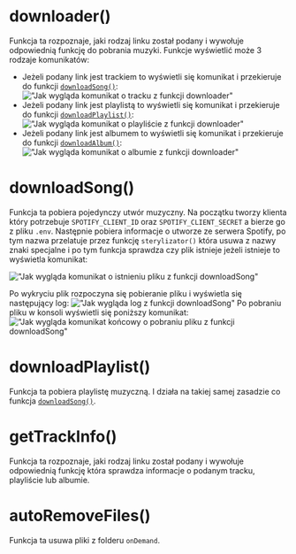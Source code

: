 # downloader()
Funkcja ta rozpoznaje, jaki rodzaj linku został podany i wywołuje odpowiednią funkcję do pobrania muzyki.
Funkcje wyświetlić może 3 rodzaje komunikatów:
- Jeżeli podany link jest trackiem to wyświetli się komunikat i przekieruje do funkcji [`downloadSong()`]():
!["Jak wygląda komunikat o tracku z funkcji downloader"](https://imgur.com/gOA3mB7.png)
- Jeżeli podany link jest playlistą to wyświetli się komunikat i przekieruje do funkcji [`downloadPlaylist()`]():
!["Jak wygląda komunikat o playliście z funkcji downloader"](https://i.imgur.com/Hhnni2t.png)
- Jeżeli podany link jest albumem to wyświetli się komunikat i przekieruje do funkcji [`downloadAlbum()`]():
!["Jak wygląda komunikat o albumie z funkcji downloader"](https://i.imgur.com/8MvZ6c4.png)
# downloadSong()
Funkcja ta pobiera pojedynczy utwór muzyczny.
Na początku tworzy klienta który potrzebuje `SPOTIFY_CLIENT_ID` oraz `SPOTIFY_CLIENT_SECRET` a bierze go z pliku `.env`. Następnie pobiera informacje o utworze ze serwera Spotify, po tym nazwa przelatuje przez funkcję `sterylizator()` która usuwa z nazwy znaki specjalne i po tym funkcja sprawdza czy plik istnieje jeżeli istnieje to wyświetla komunikat:

!["Jak wygląda komunikat o istnieniu pliku z funkcji downloadSong"](https://i.imgur.com/y2KtjH0.png)

Po wykryciu plik rozpoczyna się pobieranie pliku i wyświetla się następujący log:
!["Jak wygląda log z funkcji downloadSong"](https://i.imgur.com/lkknRR7.png)
Po pobraniu pliku w konsoli wyświetli się poniższy komunikat:
!["Jak wygląda komunikat końcowy o pobraniu pliku z funkcji downloadSong"](https://i.imgur.com/3PYBkvD.png)
# downloadPlaylist()
Funkcja ta pobiera playlistę muzyczną. I działa na takiej samej zasadzie co funkcja [`downloadSong()`]().
# getTrackInfo()
Funkcja ta rozpoznaje, jaki rodzaj linku został podany i wywołuje odpowiednią funkcję która sprawdza informacje o podanym tracku, playliście lub albumie.
# autoRemoveFiles()
Funkcja ta usuwa pliki z folderu `onDemand`.